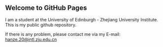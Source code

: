 ## Welcome to GitHub Pages

I am a student at the University of Edinburgh - Zhejiang University Institute. This is my public github repository. 

  If there is any problem, please contact me via my E-mail:
  hanze.20@intl.zju.edu.cn
